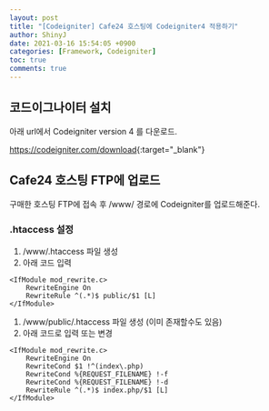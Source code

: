 ```yaml
---
layout: post
title: "[Codeigniter] Cafe24 호스팅에 Codeigniter4 적용하기"
author: ShinyJ
date: 2021-03-16 15:54:05 +0900
categories: [Framework, Codeigniter]
toc: true
comments: true
---
```


## 코드이그나이터 설치

아래 url에서 Codeigniter version 4 를 다운로드.

<https://codeigniter.com/download>{:target="_blank"}

## Cafe24 호스팅 FTP에 업로드

구매한 호스팅 FTP에 접속 후 /www/ 경로에 Codeigniter를 업로드해준다.

### .htaccess 설정

1. /www/.htaccess 파일 생성
2. 아래 코드 입력
```
<IfModule mod_rewrite.c>
    RewriteEngine On
    RewriteRule ^(.*)$ public/$1 [L]
</IfModule>
```

1. /www/public/.htaccess 파일 생성 (이미 존재할수도 있음)
2. 아래 코드로 입력 또는 변경
```
<IfModule mod_rewrite.c>
    RewriteEngine On
    RewriteCond $1 !^(index\.php)
    RewriteCond %{REQUEST_FILENAME} !-f
    RewriteCond %{REQUEST_FILENAME} !-d
    RewriteRule ^(.*)$ index.php/$1 [L]
</IfModule>
```